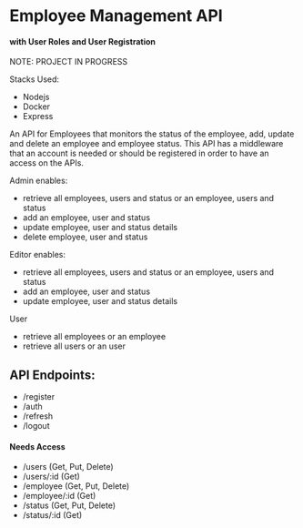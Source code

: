 
# Employee Management API
#### with User Roles and User Registration

NOTE: PROJECT IN PROGRESS

Stacks Used:
- Nodejs
- Docker
- Express

An API for Employees that monitors the status of the employee, add, update and delete an employee and employee status. This API has a middleware that an account is needed or should be registered in order to have an access on the APIs.

Admin enables:
- retrieve all employees, users and status or an employee, users and status
- add an employee, user and status
- update employee, user and status details
- delete employee, user and status

Editor enables:
- retrieve all employees, users and status or an employee, users and status
- add an employee, user and status
- update employee, user and status details

User
- retrieve all employees or an employee
- retrieve all users or an user


## API Endpoints:

- /register
- /auth
- /refresh
- /logout

#### Needs Access
- /users (Get, Put, Delete)
- /users/:id (Get)
- /employee (Get, Put, Delete)
- /employee/:id (Get)
- /status (Get, Put, Delete)
- /status/:id (Get)
